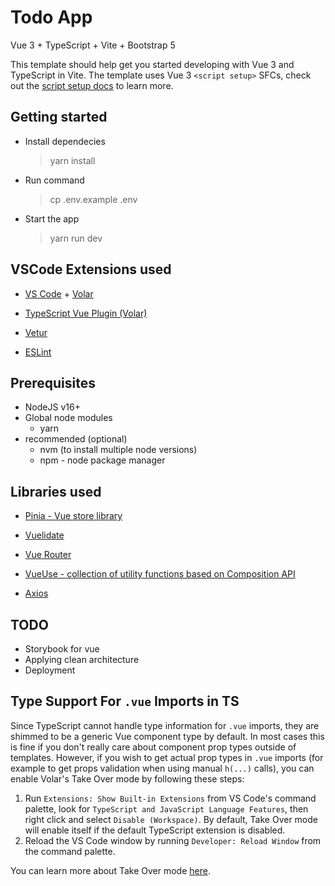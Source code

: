 # Todo App

Vue 3 + TypeScript + Vite + Bootstrap 5

This template should help get you started developing with Vue 3 and TypeScript in Vite. The template uses Vue 3 `<script setup>` SFCs, check out the [script setup docs](https://v3.vuejs.org/api/sfc-script-setup.html#sfc-script-setup) to learn more.

## Getting started

- Install dependecies

  > yarn install

- Run command

  > cp .env.example .env

- Start the app

  > yarn run dev

## VSCode Extensions used

- [VS Code](https://code.visualstudio.com/) + [Volar](https://marketplace.visualstudio.com/items?itemName=Vue.volar)

- [TypeScript Vue Plugin (Volar)](https://marketplace.visualstudio.com/items?itemName=Vue.vscode-typescript-vue-plugin)

- [Vetur](https://marketplace.visualstudio.com/items?itemName=octref.vetur)

- [ESLint](https://marketplace.visualstudio.com/items?itemName=dbaeumer.vscode-eslint)

## Prerequisites

- NodeJS v16+
- Global node modules
  - yarn
- recommended (optional)
  - nvm (to install multiple node versions)
  - npm - node package manager

## Libraries used

- [Pinia - Vue store library](https://pinia.vuejs.org/)

- [Vuelidate](https://vuelidate.js.org/)

- [Vue Router](https://router.vuejs.org/)

- [VueUse - collection of utility functions based on Composition API](https://vueuse.org/)

- [Axios](https://axios-http.com/)

## TODO

- Storybook for vue
- Applying clean architecture
- Deployment

## Type Support For `.vue` Imports in TS

Since TypeScript cannot handle type information for `.vue` imports, they are shimmed to be a generic Vue component type by default. In most cases this is fine if you don't really care about component prop types outside of templates. However, if you wish to get actual prop types in `.vue` imports (for example to get props validation when using manual `h(...)` calls), you can enable Volar's Take Over mode by following these steps:

1. Run `Extensions: Show Built-in Extensions` from VS Code's command palette, look for `TypeScript and JavaScript Language Features`, then right click and select `Disable (Workspace)`. By default, Take Over mode will enable itself if the default TypeScript extension is disabled.
2. Reload the VS Code window by running `Developer: Reload Window` from the command palette.

You can learn more about Take Over mode [here](https://github.com/johnsoncodehk/volar/discussions/471).
